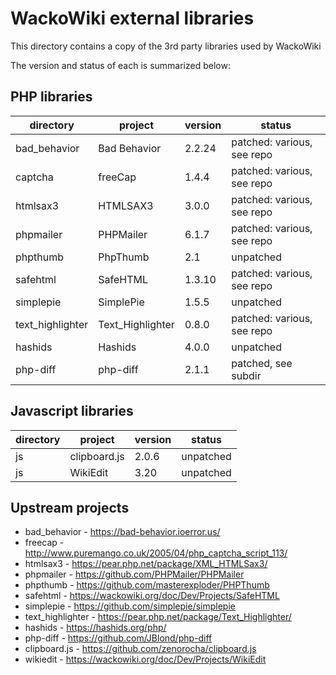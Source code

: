WackoWiki external libraries
============================
This directory contains a copy of the 3rd party libraries used by WackoWiki

The version and status of each is summarized below:

## PHP libraries

| directory			| project			| version	| status |
| ----------------- | ----------------- | --------- | --------- |
| bad_behavior		| Bad Behavior		| 2.2.24	| patched: various, see repo |
| captcha			| freeCap			| 1.4.4		| patched: various, see repo |
| htmlsax3			| HTMLSAX3			| 3.0.0		| patched: various, see repo |
| phpmailer			| PHPMailer			| 6.1.7		| patched: various, see repo |
| phpthumb			| PhpThumb			| 2.1		| unpatched |
| safehtml			| SafeHTML			| 1.3.10	| patched: various, see repo |
| simplepie			| SimplePie			| 1.5.5		| unpatched |
| text_highlighter	| Text_Highlighter	| 0.8.0		| patched: various, see repo |
| hashids			| Hashids			| 4.0.0		| unpatched |
| php-diff			| php-diff			| 2.1.1		| patched, see subdir |

## Javascript libraries

| directory			| project			| version	| status |
| ----------------- | ----------------- | --------- | --------- |
| js				| clipboard.js		| 2.0.6		| unpatched |
| js				| WikiEdit			| 3.20		| unpatched |

Upstream projects
-----------------
- bad_behavior		- https://bad-behavior.ioerror.us/
- freecap			- http://www.puremango.co.uk/2005/04/php_captcha_script_113/
- htmlsax3			- https://pear.php.net/package/XML_HTMLSax3/
- phpmailer			- https://github.com/PHPMailer/PHPMailer
- phpthumb			- https://github.com/masterexploder/PHPThumb
- safehtml			- https://wackowiki.org/doc/Dev/Projects/SafeHTML
- simplepie			- https://github.com/simplepie/simplepie
- text_highlighter	- https://pear.php.net/package/Text_Highlighter/
- hashids			- https://hashids.org/php/
- php-diff			- https://github.com/JBlond/php-diff
- clipboard.js		- https://github.com/zenorocha/clipboard.js
- wikiedit			- https://wackowiki.org/doc/Dev/Projects/WikiEdit
